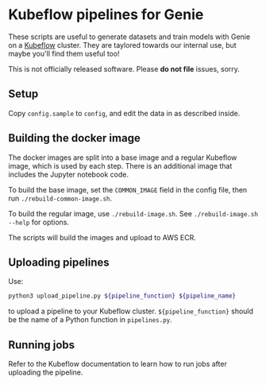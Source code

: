 # Kubeflow pipelines for Genie

These scripts are useful to generate datasets and train models with Genie
on a [Kubeflow](https://kubeflow.org) cluster. They are taylored towards our
internal use, but maybe you'll find them useful too!

This is not officially released software. Please **do not file** issues, sorry.

## Setup

Copy `config.sample` to `config`, and edit the data in as described inside.

## Building the docker image

The docker images are split into a base image and a regular Kubeflow image,
which is used by each step. There is an additional image that includes the
Jupyter notebook code.

To build the base image, set the `COMMON_IMAGE` field in the config file, then
run `./rebuild-common-image.sh`.

To build the regular image, use `./rebuild-image.sh`. See `./rebuild-image.sh --help`
for options.

The scripts will build the images and upload to AWS ECR.

## Uploading pipelines

Use:
```bash
python3 upload_pipeline.py ${pipeline_function} ${pipeline_name}
```
to upload a pipeline to your Kubeflow cluster. `${pipeline_function}` should be
the name of a Python function in `pipelines.py`.

## Running jobs

Refer to the Kubeflow documentation to learn how to run jobs after uploading
the pipeline.
